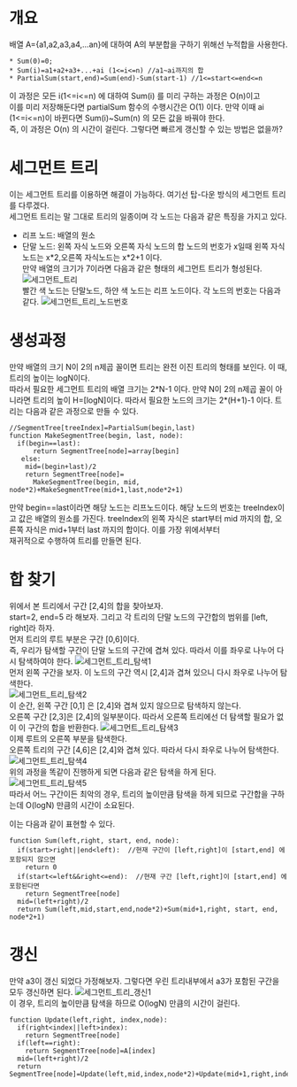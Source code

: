 # 개요
배열 A={a1,a2,a3,a4,...an}에 대하여 A의 부분합을 구하기 위해선 누적합을 사용한다.
```
* Sum(0)=0;
* Sum(i)=a1+a2+a3+...+ai (1<=i<=n) //a1~ai까지의 합
* PartialSum(start,end)=Sum(end)-Sum(start-1) //1<=start<=end<=n  
```
이 과정은 모든 i(1<=i<=n) 에 대하여 Sum(i) 를 미리 구하는 과정은 O(n)이고  
이를 미리 저장해둔다면 partialSum 함수의 수행시간은 O(1) 이다. 
만약 이때 ai (1<=i<=n)이 바뀐다면 Sum(i)~Sum(n) 의 모든 값을 바꿔야 한다.  
즉, 이 과정은 O(n) 의 시간이 걸린다. 그렇다면 빠르게 갱신할 수 있는 방법은 없을까?
# 세그먼트 트리
이는 세그먼트 트리를 이용하면 해결이 가능하다. 여기선 탑-다운 방식의 세그먼트 트리를 다루겠다.  
세그먼트 트리는 말 그대로 트리의 일종이며 각 노드는 다음과 같은 특징을 가지고 있다.
* 리프 노드: 배열의 원소
* 단말 노드: 왼쪽 자식 노드와 오른쪽 자식 노드의 합
노드의 번호가 x일때 왼쪽 자식 노드는 x\*2,오른쪽 자식노드는 x\*2+1 이다.  
만약 배열의 크기가 7이라면 다음과 같은 형태의 세그먼트 트리가 형성된다.
![세그먼트_트리](https://raw.githubusercontent.com/leeminseokdankook/TLE/main/Intermeditae/SegmentTree/image.png)  
빨간 색 노드는 단말노드, 하얀 색 노드는 리프 노드이다.
각 노드의 번호는 다음과 같다.
![세그먼트_트리_노드번호](https://raw.githubusercontent.com/leeminseokdankook/TLE/main/Intermeditae/SegmentTree/image2.png)  

# 생성과정
만약 배열의 크기 N이 2의 n제곱 꼴이면 트리는 완전 이진 트리의 형태를 보인다. 이 때, 트리의 높이는 logN이다.  
따라서 필요한 세그먼트 트리의 배열 크기는 2\*N-1 이다. 
만약 N이 2의 n제곱 꼴이 아니라면 트리의 높이 H=\[logN\]이다.
따라서 필요한 노드의 크기는 2*(H+1)-1 이다.
트리는 다음과 같은 과정으로 만들 수 있다.
```
//SegmentTree[treeIndex]=PartialSum(begin,last)
function MakeSegmentTree(begin, last, node):
  if(begin==last):
      return SegmentTree[node]=array[begin]
   else:
    mid=(begin+last)/2
    return SegmentTree[node]=
      MakeSegmentTree(begin, mid, node*2)+MakeSegmentTree(mid+1,last,node*2+1)
```
만약 begin==last이라면 해당 노드는 리프노드이다. 해당 노드의 번호는 treeIndex이고 값은 배열의 원소를 가진다. 
treeIndex의 왼쪽 자식은 start부터 mid 까지의 합, 오른쪽 자식은 mid+1부터 last 까지의 합이다. 이를 가장 위에서부터  
재귀적으로 수행하여 트리를 만들면 된다.
# 합 찾기
위에서 본 트리에서 구간 \[2,4\]의 합을 찾아보자.  
start=2, end=5 라 해보자.
그리고 각 트리의 단말 노드의 구간합의 범위를 \[left, right\]라 하자.  
먼저 트리의 루트 부분은 구간 \[0,6\]이다.  
즉, 우리가 탐색할 구간이 단말 노드의 구간에 겹쳐 있다. 따라서 이를 좌우로 나누어 다시 탐색하여야 한다.
![세그먼트_트리_탐색1](https://raw.githubusercontent.com/leeminseokdankook/TLE/main/Intermeditae/SegmentTree/Serch1.png)  
먼저 왼쪽 구간을 보자. 이 노드의 구간 역시 \[2,4\]과 겹쳐 있으니 다시 좌우로 나누어 탐색한다.  
![세그먼트_트리_탐색2](https://raw.githubusercontent.com/leeminseokdankook/TLE/main/Intermeditae/SegmentTree/Serch2.png)  
이 순간, 왼쪽 구간 \[0,1\] 은 \[2,4\]와 겹쳐 있지 않으므로 탐색하지 않는다.  
오른쪽 구간 \[2,3\]은 \[2,4\]의 일부분이다. 따라서 오른쪽 트리에선 더 탐색할 필요가 없이 이 구간의 합을 반환한다.
![세그먼트_트리_탐색3](https://raw.githubusercontent.com/leeminseokdankook/TLE/main/Intermeditae/SegmentTree/Serch3.png)  
이제 루트의 오른쪽 부분을 탐색한다.  
오른쪽 트리의 구간 \[4,6\]은 \[2,4\]와 겹쳐 있다. 따라서 다시 좌우로 나누어 탐색한다.
![세그먼트_트리_탐색4](https://raw.githubusercontent.com/leeminseokdankook/TLE/main/Intermeditae/SegmentTree/Serch4.png)  
위의 과정을 똑같이 진행하게 되면 다음과 같은 탐색을 하게 된다.
![세그먼트_트리_탐색5](https://raw.githubusercontent.com/leeminseokdankook/TLE/main/Intermeditae/SegmentTree/Serch.png)  
따라서 어느 구간이든 최악의 경우, 트리의 높이만큼 탐색을 하게 되므로 구간합을 구하는데 O(logN) 만큼의 시간이 소요된다. 

이는 다음과 같이 표현할 수 있다.
```
function Sum(left,right, start, end, node):
  if(start>right||end<left):  //현재 구간이 [left,right]이 [start,end] 에 포함되지 않으면
    return 0
  if(start<=left&&right<=end):  //현재 구간 [left,right]이 [start,end] 에 포함된다면
    return SegmentTree[node]
  mid=(left+right)/2
  return Sum(left,mid,start,end,node*2)+Sum(mid+1,right, start, end, node*2+1)
```
# 갱신
만약 a3이 갱신 되었다 가정해보자. 그렇다면 우린 트리내부에서 a3가 포함된 구간을 모두 갱신하면 된다.
![세그먼트_트리_갱신1](https://raw.githubusercontent.com/leeminseokdankook/TLE/main/Intermeditae/SegmentTree/Update1.png)  
이 경우, 트리의 높이만큼 탐색을 하므로 O(logN) 만큼의 시간이 걸린다.

```
function Update(left,right, index,node):
  if(right<index||left>index):
    return SegmentTree[node]
  if(left==right):
    return SegmentTree[node]=A[index]
  mid=(left+right)/2
  return SegmentTree[node]=Update(left,mid,index,node*2)+Update(mid+1,right,index,node*2+1)
